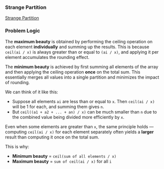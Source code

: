 ### Strange Partition

[Strange Partition](https://codeforces.com/problemset/problem/1471/A)

### Problem Logic

The **maximum beauty** is obtained by performing the ceiling operation on each element **individually** and summing up the results. This is because `ceil(ai / x)` is always greater than or equal to `(ai / x)`, and applying it per element accumulates the rounding effect.

The **minimum beauty** is achieved by first summing all elements of the array and then applying the ceiling operation **once** on the total sum. This essentially merges all values into a single partition and minimizes the impact of rounding.

We can think of it like this:

* Suppose all elements `ai` are less than or equal to `x`. Then `ceil(ai / x)` will be 1 for each, and summing them gives `n`.
* But `ceil((a1 + a2 + ... + an) / x)` can be much smaller than `n` due to the combined value being divided more efficiently by `x`.

Even when some elements are greater than `x`, the same principle holds — computing `ceil(ai / x)` for each element separately often yields a **larger** result than computing it once on the total sum.

This is why:

* **Minimum beauty** = `ceil(sum of all elements / x)`
* **Maximum beauty** = `sum of ceil(ai / x)` for all `i`